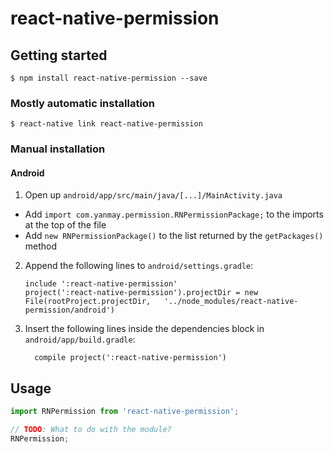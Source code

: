 
# react-native-permission

## Getting started

`$ npm install react-native-permission --save`

### Mostly automatic installation

`$ react-native link react-native-permission`

### Manual installation


#### Android

1. Open up `android/app/src/main/java/[...]/MainActivity.java`
  - Add `import com.yanmay.permission.RNPermissionPackage;` to the imports at the top of the file
  - Add `new RNPermissionPackage()` to the list returned by the `getPackages()` method
2. Append the following lines to `android/settings.gradle`:
  	```
  	include ':react-native-permission'
  	project(':react-native-permission').projectDir = new File(rootProject.projectDir, 	'../node_modules/react-native-permission/android')
  	```
3. Insert the following lines inside the dependencies block in `android/app/build.gradle`:
  	```
      compile project(':react-native-permission')
  	```


## Usage
```javascript
import RNPermission from 'react-native-permission';

// TODO: What to do with the module?
RNPermission;
```
  
